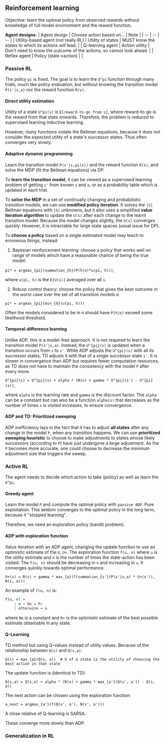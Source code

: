 ## Reinforcement learning

Objective: learn the optimal policy from observed rewards without knowledge of full model environment and the reward function. 

**Agent designs**: 
| Agent design | Choose action based on... | Note |
| -- | -- | -- |
| Utility-based agent (not really RL) | Utility of states | MUST know the states to which its actions will lead. |
| Q-learning agent | Action utility | Don't need to know the outcome of the actions, so cannot look ahead. | 
| Reflex agent | Policy (state->action) | |

### Passive RL

The policy `pi` is fixed. The goal is to learn the `U^pi` function through many trials, much like policy evaluation, but without knowing the transition model `P(s'|s,a)` nor the reward function `R(s)`. 

#### Direct utility estimation
Utility of a state `U^pi(s)` is `E[reward-to-go from s]`, where reward-to-go is the reward from that state onwards. Therefore, the problem is reduced to supervised learning inductive learning. 

However, many functions violate the Bellman equations, because it does not consider the expected utility of a state's successor states. Thus often converges very slowly. 

#### Adaptive dynamic programming
Learn the transition model `P(s'|s,pi(s))` and the reward function `R(s)`, and solve the MDP (fit the Bellman equations) via DP.

To **learn the transition model**, it can be viewed as a supervised learning problem of getting `s'` from known `s` and `a`, or as a probability table which is updated in each trial. 

To **solve the MDP** in a set of continually changing and probabilistic transition models, we can use **modified policy iteration**. It solves the `|S|` Bellman equations with `|S|` unknowns, but it also uses a simplified **value iteration algorithm** to update the `U(s)` after each change to the learnt transition model. Because the model changes slightly, the `U(s)` converges quickly. However, it is intractable for large state spaces (usual issue for DP). 

To **choose a policy** based on a single estimated model may teach to erroneous things, instead:
1. Bayesian reinforcement learning: choose a policy that works well on range of models which have a reasonable chance of being the true model. 

`pi* = argmax_{pi}(summation_{h}(P(h|e)*u(pi, h)))`,

where `u(pi, h)` is the `E[U(s)]` averaged over all `s`. 

2. Robust control theory: choose the policy that gives the best outcome in the worst case over the set of all transition models `H`.

`pi* = argmax_{pi}(min_{h}(u(pi, h)))`

Often the models considered to be in `H` should have `P(h|e)` exceed some likelihood threshold. 

#### Temporal-difference learning
Unlike ADP, this is a model-free approach. It is not required to learn the transition model `P(s'|s,a)`. Instead, the `U^{pi}(s)` is updated when a transition occurs from `s` to `s'`. While ADP adjusts the `U^{pi}(s)` with all its successor states, TD adjusts it with that of a single successor state `s'`. It is slower in convergence than ADP but requires fewer computation resources, as TD does not have to maintain the consistency with the model `P` after every move.

`U^{pi}(s) = U^{pi}(s) + alpha * (R(s) + gamma * U^{pi}(s') - U^{pi}(s))`,

where `alpha` is the learning rate and `gamma` is the discount factor. The `alpha` can be a constant but can also be a function `alpha(s)` that decreases as the number of times `s` is visited increases, to ensure convergence. 

#### ADP and TD: Prioritized sweeping

ADP inefficiency lays in the fact that it has to adjust **all states** after any change in the model `P`, when any transition happens. We can use **prioritized sweeping heuristic** to choose to make adjustments to states whose likely successors (according to `P`) have just undergone a *large* adjustment. As the `P` becomes more accurate, one could choose to decrease the minimum adjustment size that triggers the sweep. 

### Active RL
The agent needs to decide which action to take (policy) as well as learn the `U^pi`. 

#### Greedy agent
Learn the model `P` and compute the optimal policy with `passive ADP`. Pure exploitation. 
This seldom converges to the optimal policy in the long term, because it "stopped learning". 

Therefore, we need an exploration policy (bandit problem). 

#### ADP with exploration function
Value iteration with an ADP agent, changing the update function to use an optimistic estimate of the `U`, `U+`. The exploration function `f(u, n)` where `u` is the utility estimate and `n` is the number of times the state-action has been visited. The `f(u, n)` should be decreasing in `n` and increasing in `u`. It converges quickly towards optimal performance. 

`U+(s) = R(s) + gamma * max_{a}(f(summation_{s'}(P(s'|s,a) * U+(s')), N(s, a)))`

An example of `f(u, n)` is:

```Haskell
f(u, n) = 
    | n < Ne = R+
    | otherwise = u
```

where `Ne` is a constant and `R+` is the optimistic estimate of the best possible estimate obtainable in any state. 

#### Q-Learning 
TD method but using Q-values instead of utility values. Because of the relationship between `U(s)` and `Q(s,a)`:

```
U(s) = max_{a}(Q(s, a))  # U of a state is the utility of choosing the best action in that state
```

The update function is (identical to TD):

```
Q(s,a) = Q(s,a) + alpha * (R(s) + gamma * max_{a'}(Q(s', a')) - Q(s, a))
```

The next action can be chosen using the exploration function: 
```
a_next = argmax_{a'}(f(Q(s', a'), N(s', a')))
```

A close relative of Q-learning is SARSA.

These converge more slowly than ADP. 

### Generalization in RL




